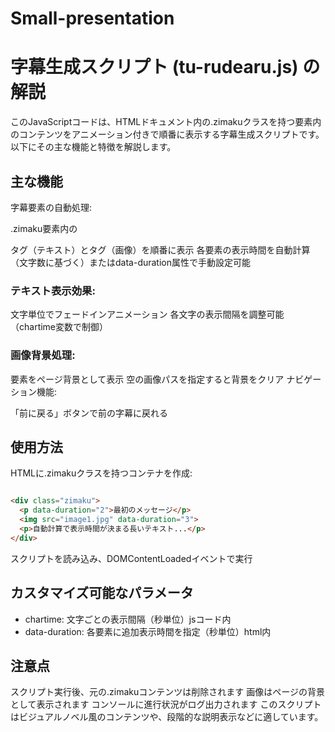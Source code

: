# Small-presentation

# 字幕生成スクリプト (tu-rudearu.js) の解説
このJavaScriptコードは、HTMLドキュメント内の.zimakuクラスを持つ要素内のコンテンツをアニメーション付きで順番に表示する字幕生成スクリプトです。以下にその主な機能と特徴を解説します。

## 主な機能
字幕要素の自動処理:

.zimaku要素内の<p>タグ（テキスト）と<img>タグ（画像）を順番に表示
各要素の表示時間を自動計算（文字数に基づく）またはdata-duration属性で手動設定可能

### テキスト表示効果:

文字単位でフェードインアニメーション
各文字の表示間隔を調整可能（chartime変数で制御）

### 画像背景処理:

<img>要素をページ背景として表示
空の画像パスを指定すると背景をクリア
ナビゲーション機能:

「前に戻る」ボタンで前の字幕に戻れる

## 使用方法
HTMLに.zimakuクラスを持つコンテナを作成:

```html

<div class="zimaku">
  <p data-duration="2">最初のメッセージ</p>
  <img src="image1.jpg" data-duration="3">
  <p>自動計算で表示時間が決まる長いテキスト...</p>
</div>
```
スクリプトを読み込み、DOMContentLoadedイベントで実行

## カスタマイズ可能なパラメータ

- chartime: 文字ごとの表示間隔（秒単位）jsコード内
- data-duration: 各要素に追加表示時間を指定（秒単位）html内

## 注意点

スクリプト実行後、元の.zimakuコンテンツは削除されます
画像はページの背景として表示されます
コンソールに進行状況がログ出力されます
このスクリプトはビジュアルノベル風のコンテンツや、段階的な説明表示などに適しています。
